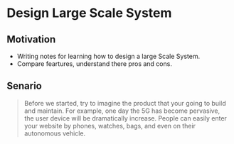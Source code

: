 # Design Large Scale System

## Motivation
* Writing notes for learning how to design a large Scale System.
* Compare feartures, understand there pros and cons.

## Senario

> Before we started, try to imagine the product that your going to build and maintain. For example, one day the 5G has become pervasive, the user device will be dramatically increase. People can easily enter your website by phones, watches, bags, and even on their autonomous vehicle.
